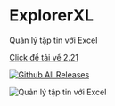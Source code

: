 # ExplorerXL
 Quản lý tập tin với Excel

[Click để tải về 2.21](https://github.com/SanbiVN/ExplorerXL/releases/download/ExplorerXL/ExplorerXL_v2.21.zip)

[![Github All Releases](https://img.shields.io/github/downloads/SanbiVN/ExplorerXL/total.svg)]()

 
![ Quản lý tập tin với Excel](https://github.com/SanbiVN/ExplorerXL/assets/58664571/747b4db0-713a-4786-a873-86c26e16f789)
